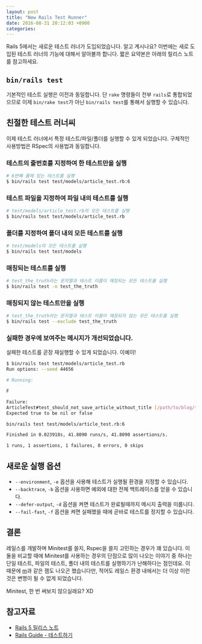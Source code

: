 ```yaml
---
layout: post
title: "New Rails Test Runner"
date: 2016-08-31 20:12:03 +0900
categories:
---
```


Rails 5에서는 새로운 테스트 러너가 도입되었습니다. 알고 계시나요?
이번에는 새로 도입된 테스트 러너의 기능에 대해서 알아볼까 합니다. 짧은 요약본은 아래의 릴리스 노트를 참고하세요.

## `bin/rails test`

기본적인 테스트 실행은 이전과 동일합니다. 단 `rake` 명령들이 전부 `rails`로 통합되었으므로
이제 `bin/rake test`가 아닌 `bin/rails test`를 통해서 실행할 수 있습니다.

## 친절한 테스트 러너씨

이제 테스트 러너에서 특정 테스트/파일/폴더를 실행할 수 있게 되었습니다. 구체적인 사용방법은 RSpec의 사용법과 동일합니다.

### 테스트의 줄번호를 지정하여 한 테스트만을 실행

```bash
# 6번째 줄에 있는 테스트를 실행
$ bin/rails test test/models/article_test.rb:6
```

### 테스트 파일을 지정하여 파일 내의 테스트를 실행

```bash
# test/models/article_test.rb의 모든 테스트를 실행
$ bin/rails test test/models/article_test.rb
```

### 폴더를 지정하여 폴더 내의 모든 테스트를 실행

```bash
# test/models의 모든 테스트를 실행
$ bin/rails test test/models
```

### 매칭되는 테스트를 실행

```bash
# test_the_truth라는 문자열과 테스트 이름이 매칭되는 모든 테스트를 실행
$ bin/rails test -n test_the_truth
```

### 매칭되지 않는 테스트만을 실행

```bash
# test_the_truth라는 문자열과 테스트 이름이 매칭되지 않는 모든 테스트를 실행
$ bin/rails test --exclude test_the_truth
```

### 실패한 경우에 보여주는 메시지가 개선되었습니다.

실패한 테스트를 곧장 재실행할 수 있게 되었습니다. 이예이!

```bash
$ bin/rails test test/models/article_test.rb
Run options: --seed 44656

# Running:

F

Failure:
ArticleTest#test_should_not_save_article_without_title [/path/to/blog/test/models/article_test.rb:6]:
Expected true to be nil or false

bin/rails test test/models/article_test.rb:6

Finished in 0.023918s, 41.8090 runs/s, 41.8090 assertions/s.

1 runs, 1 assertions, 1 failures, 0 errors, 0 skips
```

## 새로운 실행 옵션

- `--environment`, `-e` 옵션을 사용해 테스트가 실행될 환경을 지정할 수 있습니다.
- `--backtrace`, `-b` 옵션을 사용하면 예외에 대한 전체 백트레이스를 얻을 수 있습니다.
- `--defer-output`, `-d` 옵션을 켜면 테스트가 완료될때까지 메시지 출력을 미룹니다.
- `--fail-fast`, `-f` 옵션을 켜면 실패했을 때에 곧바로 테스트를 정지할 수 있습니다.

## 결론

레일스를 개발하며 Minitest를 쓸지, Rspec을 쓸지 고민하는 경우가 꽤 있습니다.
이 둘을 비교할 때에 Minitest를 사용하는 경우의 단점으로 많이 나오는 이야기 중 하나는 단일 테스트,
파일의 테스트, 폴더 내의 테스트를 실행하기가 난해하다는 점인데요. 이 때문에 [m](https://github.com/qrush/m)과
같은 잼도 나오곤 했습니다만, 적어도 레일스 환경 내에서는 더 이상 이런 것은 변명이 될 수 없게 되었습니다.

Minitest, 한 번 써보지 않으실래요? XD

## 참고자료

- [Rails 5 릴리스 노트](http://guides.rorlab.org/5_0_release_notes.html#테스트-러너)
- [Rails Guide - 테스트하기](http://guides.rorlab.org/testing.html#레일스-테스트-러너)

